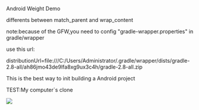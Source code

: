 Android Weight Demo  

differents between match_parent and wrap_content  

note:because of the GFW,you need to config "gradle-wrapper.properties" in gradle/wrapper  

use this url:  

distributionUrl=file:///C:/Users/Administrator/.gradle/wrapper/dists/gradle-2.8-all/ah86jmo43de9lfa8xg9ux3c4h/gradle-2.8-all.zip  

This is the best way to init building a Android project  

TEST:My computer`s clone

<img src="/picture/laout.png"/>